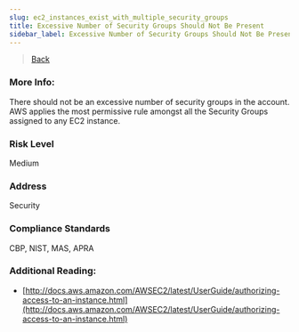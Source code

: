 ```yaml
---
slug: ec2_instances_exist_with_multiple_security_groups
title: Excessive Number of Security Groups Should Not Be Present
sidebar_label: Excessive Number of Security Groups Should Not Be Present
---
```

> [Back](../../sgaudit)

### More Info:
There should not be an excessive number of security groups in the account. AWS applies the most permissive rule amongst all the Security Groups assigned to any EC2 instance.

### Risk Level
Medium

### Address
Security

### Compliance Standards
CBP, NIST, MAS, APRA

### Additional Reading:
- [http://docs.aws.amazon.com/AWSEC2/latest/UserGuide/authorizing-access-to-an-instance.html](http://docs.aws.amazon.com/AWSEC2/latest/UserGuide/authorizing-access-to-an-instance.html) 
